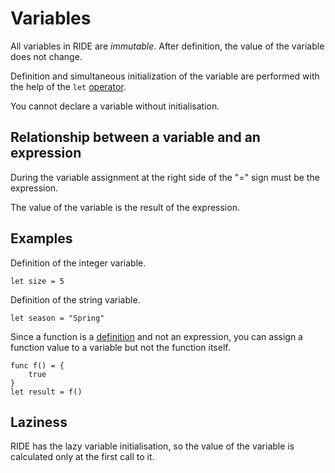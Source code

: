 # Variables

All variables in RIDE are _immutable_. After definition, the value of the variable does not change.

Definition and simultaneous initialization of the variable are performed with the help of the `let` [operator](/ride/operator.md).

You cannot declare a variable without initialisation.

## Relationship between a variable and an expression

During the variable assignment at the right side of the "=" sign must be the expression.

The value of the variable is the result of the expression.

## Examples

Definition of the integer variable.

``` ride
let size = 5
```

Definition of the string variable.

``` ride
let season = "Spring"
```

Since a function is a [definition](/ride/definition.md) and not an expression, you can assign a function value to a variable but not the function itself.

``` ride
func f() = {
    true
}
let result = f()
```

## Laziness

RIDE has the lazy variable initialisation, so the value of the variable is calculated only at the first call to it.
